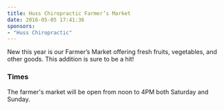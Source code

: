```yaml
---
title: Huss Chiropractic Farmer’s Market
date: 2016-05-05 17:41:36
sponsors:
- "Huss Chiropractic"
---
```

New this year is our Farmer’s Market offering fresh fruits, vegetables, and other goods. This addition is sure to be a hit!

### Times
The farmer's market will be open from noon to 4PM both Saturday and Sunday.
